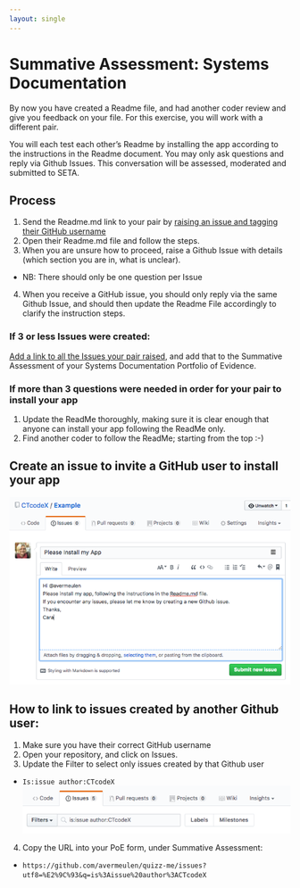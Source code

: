 ```yaml
---
layout: single
---
```


# Summative Assessment: Systems Documentation

By now you have created a Readme file, and had another coder review and give you feedback on your file.
For this exercise, you will work with a different pair.

You will each test each other’s Readme by installing the app according to the instructions in the Readme document. 
You may only ask questions and reply via Github Issues. This conversation will be assessed, moderated and submitted to SETA.

## Process
1. Send the Readme.md link to your pair by [raising an issue and tagging their GitHub username](#create-an-issue-to-invite-a-github-user-to-install-your-app)
2. Open their Readme.md file and follow the steps.
3. When you are unsure how to proceed, raise a Github Issue with details (which section you are in, what is unclear). 
 * NB: There should only be one question per Issue
4. When you receive a GitHub issue, you should only reply via the same Github Issue, and should then update the Readme File accordingly to clarify the instruction steps.

### If 3 or less Issues were created:
[Add a link to all the Issues your pair raised](#how-to-link-to-issues-created-by-another-github-user), and add that to the Summative Assessment of your Systems Documentation Portfolio of Evidence.

### If more than 3 questions were needed in order for your pair to install your app
1. Update the ReadMe thoroughly, making sure it is clear enough that anyone can install your app following the ReadMe only.
2. Find another coder to follow the ReadMe; starting from the top :-)

## Create an issue to invite a GitHub user to install your app
![GitHub Issue](/images/codeX-GitHub-create-issue.png)

## How to link to issues created by another Github user:
1. Make sure you have their correct GitHub username
2. Open your repository, and click on Issues.
3. Update the Filter to select only issues created by that Github user
 * `Is:issue author:CTcodeX`
 ![Filter Issues](/images/codeX-GitHub-Filter-Issues.png)
4. Copy the URL into your PoE form, under Summative Assessment:
 * `https://github.com/avermeulen/quizz-me/issues?utf8=%E2%9C%93&q=is%3Aissue%20author%3ACTcodeX`





